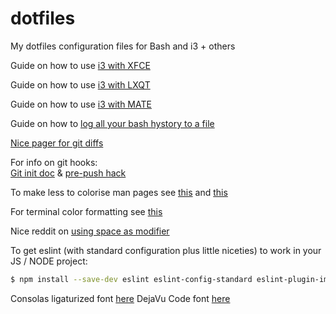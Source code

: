 # dotfiles
My dotfiles configuration files for Bash and i3 + others

Guide on how to use [i3 with XFCE](http://feeblenerd.blogspot.it/2015/11/pretty-i3-with-xfce.html)

Guide on how to use [i3 with LXQT](http://feeblenerd.blogspot.com/2016/08/walkthrough-for-lubuntu-with-i3-tiling.html)

Guide on how to use [i3 with MATE](https://www.mattgreer.org/articles/mate-and-i3/)

Guide on how to [log all your bash hystory to a file](https://spin.atomicobject.com/2016/05/28/log-bash-history/)

[Nice pager for git diffs](https://github.com/so-fancy/diff-so-fancy)

For info on git hooks:  
[Git init doc](https://git-scm.com/docs/git-init#_template_directory) & [pre-push hack](https://blog.ghost.org/prevent-master-push/)

To make less to colorise man pages see [this](https://unix.stackexchange.com/questions/119/colors-in-man-pages?utm_medium=organic&utm_source=google_rich_qa&utm_campaign=google_rich_qa) and [this](https://www.2daygeek.com/linux-color-man-pages-configuration-less-most-command/#)

For terminal color formatting see [this](https://misc.flogisoft.com/bash/tip_colors_and_formatting)

Nice reddit on [using space as modifier](https://www.reddit.com/r/i3wm/comments/5zpz69/using_space_bar_as_mod_is_life_changing/)

To get eslint (with standard configuration plus little niceties) to work in your JS / NODE project:
```sh
$ npm install --save-dev eslint eslint-config-standard eslint-plugin-import eslint-plugin-node eslint-plugin-promise
 ```
Consolas ligaturized font [here](https://github.com/somq/consolas-ligaturized)
DejaVu Code font [here](https://github.com/mdschweda/dejavusansmonocode)
